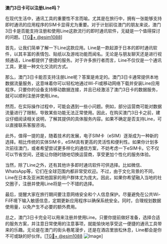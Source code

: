 **澳门3日卡可以注册Line吗？**

在现代生活中，通讯工具的重要性不言而喻。尤其是在旅行中，拥有一张能够支持即时通讯的应用程序的SIM卡显得尤为重要。对于计划前往澳门的朋友来说，澳门3日卡是否能支持注册和使用Line这款流行的即时通讯软件，无疑是一个值得探讨的问题。[[TG💪+ @esim1088](https://t.me/s/esim1088)]

首先，让我们简单了解一下Line这款应用。Line是一款起源于日本的即时通讯软件，以其丰富的表情包、贴纸以及游戏功能而闻名。无论是与朋友聊天还是进行视频通话，Line都提供了便捷的服务。对于许多旅行者而言，Line不仅仅是一个通讯工具，更是一种文化交流的方式。

那么，澳门3日卡能否支持注册Line呢？答案是肯定的。澳门3日卡通常提供本地数据流量服务，这意味着你可以轻松地通过Wi-Fi或移动网络下载并安装Line应用程序。只要你的设备支持移动数据连接，并且已经激活了澳门3日卡的数据服务，就可以顺利注册并使用Line。

然而，在实际操作过程中，可能会遇到一些小问题。例如，部分运营商可能对数据流量进行了限制，导致某些功能无法正常使用。因此，在购买澳门3日卡之前，建议仔细阅读相关说明，了解其提供的具体服务内容。如果不确定是否支持Line，可以直接联系客服咨询。

此外，值得一提的是，随着技术的发展，电子SIM卡（eSIM）逐渐成为一种新的选择。相比传统的实体SIM卡，eSIM具有更高的灵活性和便利性。如果你计划多次前往澳门，或者希望尝试更多样化的通信方案，不妨考虑一下eSIM卡。它不仅可以节省空间，还能让你随时随地切换运营商，享受更加个性化的服务体验。

当然，除了Line之外，还有其他许多即时通讯软件可供选择。比如微信、WhatsApp等，它们在全球范围内都非常受欢迎。不过，由于文化背景的不同，Line在日本及亚洲其他国家的用户群体尤为庞大。因此，如果你希望融入当地的社交圈子，注册并使用Line将是一个不错的选择。

最后，提醒大家在旅行期间要注意网络安全和个人信息保护。尽量避免在公共Wi-Fi环境下输入敏感信息，定期更新应用程序以确保系统安全。同时，合理规划数据使用量，以免产生不必要的额外费用。

总之，澳门3日卡完全可以用来注册并使用Line。只要你提前做好准备，选择合适的服务方案，并注意日常使用的注意事项，就能愉快地享受这一便捷的通讯工具带来的乐趣。无论是在澳门的街头巷尾漫步，还是在酒店里放松休息，Line都会是你不可或缺的好伙伴。[[TG💪+ @esim1088](https://t.me/s/esim1088) ![Image](https://i.postimg.cc/4NQfJmqS/Snipaste-2025-05-13-00-14-12.png)]